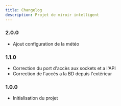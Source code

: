 ```yaml
---
title: Changelog
description: Projet de miroir intelligent
---
```


### 2.0.0
- Ajout configuration de la météo

### 1.1.0
- Correction du port d'accès aux sockets et a l'API
- Correction de l'accès a la BD depuis l'extérieur

### 1.0.0
- Initialisation du projet